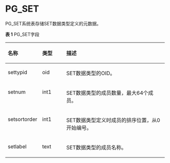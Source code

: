 # PG\_SET<a name="ZH-CN_TOPIC_0000001369984861"></a>

PG\_SET系统表存储SET数据类型定义的元数据。

**表 1**  PG\_SET字段

<a name="table41631981237"></a>
<table><thead align="left"><tr id="row716314811310"><th class="cellrowborder" valign="top" width="18.38183818381838%" id="mcps1.2.4.1.1"><p id="p111631485315"><a name="p111631485315"></a><a name="p111631485315"></a>名称</p>
</th>
<th class="cellrowborder" valign="top" width="15.45154515451545%" id="mcps1.2.4.1.2"><p id="p121631781034"><a name="p121631781034"></a><a name="p121631781034"></a>类型</p>
</th>
<th class="cellrowborder" valign="top" width="66.16661666166617%" id="mcps1.2.4.1.3"><p id="p10163280312"><a name="p10163280312"></a><a name="p10163280312"></a>描述</p>
</th>
</tr>
</thead>
<tbody><tr id="row4163686312"><td class="cellrowborder" valign="top" width="18.38183818381838%" headers="mcps1.2.4.1.1 "><p id="p127561548935"><a name="p127561548935"></a><a name="p127561548935"></a>settypid</p>
</td>
<td class="cellrowborder" valign="top" width="15.45154515451545%" headers="mcps1.2.4.1.2 "><p id="p19163108535"><a name="p19163108535"></a><a name="p19163108535"></a>oid</p>
</td>
<td class="cellrowborder" valign="top" width="66.16661666166617%" headers="mcps1.2.4.1.3 "><p id="p13163488318"><a name="p13163488318"></a><a name="p13163488318"></a>SET数据类型的OID。</p>
</td>
</tr>
<tr id="row7163188732"><td class="cellrowborder" valign="top" width="18.38183818381838%" headers="mcps1.2.4.1.1 "><p id="p639619522317"><a name="p639619522317"></a><a name="p639619522317"></a>setnum</p>
</td>
<td class="cellrowborder" valign="top" width="15.45154515451545%" headers="mcps1.2.4.1.2 "><p id="p93862121949"><a name="p93862121949"></a><a name="p93862121949"></a>int1</p>
</td>
<td class="cellrowborder" valign="top" width="66.16661666166617%" headers="mcps1.2.4.1.3 "><p id="p1016368834"><a name="p1016368834"></a><a name="p1016368834"></a>SET数据类型的成员数量，最大64个成员。</p>
</td>
</tr>
<tr id="row12163281135"><td class="cellrowborder" valign="top" width="18.38183818381838%" headers="mcps1.2.4.1.1 "><p id="p159241055631"><a name="p159241055631"></a><a name="p159241055631"></a>setsortorder</p>
</td>
<td class="cellrowborder" valign="top" width="15.45154515451545%" headers="mcps1.2.4.1.2 "><p id="p12234121113416"><a name="p12234121113416"></a><a name="p12234121113416"></a>int1</p>
</td>
<td class="cellrowborder" valign="top" width="66.16661666166617%" headers="mcps1.2.4.1.3 "><p id="p4163118931"><a name="p4163118931"></a><a name="p4163118931"></a>SET数据类型定义时成员的排序位置，从0开始编号。</p>
</td>
</tr>
<tr id="row4163481035"><td class="cellrowborder" valign="top" width="18.38183818381838%" headers="mcps1.2.4.1.1 "><p id="p949015591038"><a name="p949015591038"></a><a name="p949015591038"></a>setlabel</p>
</td>
<td class="cellrowborder" valign="top" width="15.45154515451545%" headers="mcps1.2.4.1.2 "><p id="p10163783319"><a name="p10163783319"></a><a name="p10163783319"></a>text</p>
</td>
<td class="cellrowborder" valign="top" width="66.16661666166617%" headers="mcps1.2.4.1.3 "><p id="p161641281531"><a name="p161641281531"></a><a name="p161641281531"></a>SET数据类型的成员名称。</p>
</td>
</tr>
</tbody>
</table>

